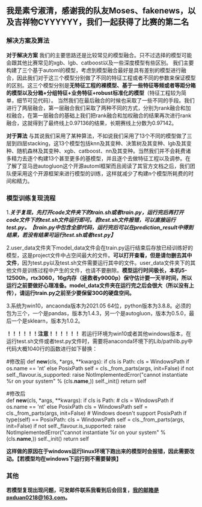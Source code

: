  ## 我是素兮淑清，感谢我的队友Moses、fakenews，以及吉祥物CYYYYYY，我们一起获得了比赛的第二名
 
 
### **解决方案及算法**

**对于解决方案**
我们的主要思路还是比较常见的模型融合。只不过选择的模型可能会跟其他比赛常见的xgb、lgb、catboost以及一些深度模型有些区别。
我们主要构建了三个基于automl的模型，考虑到模型融合最好是具有差别的模型进行融合，因此我们对于这三个模型分别做了不同的特征工程或者不同的参数来保证模型的区别。这三个模型分别是**无特征工程的裸模型、基于一些特征等频或者等距分箱的模型以及分箱+分组特征+业务特征+robust标准化的模型**（特征工程较为简单，细节可见代码）。
当然我们在最后融合的时候也采取了一些不同的手段。我们进行了两层融合，第一层融合我们采取了两种不同的方式，分别为rank融合和加权融合，在第一层融合的基础上我们把rank融合和加权融合的结果再次进行rank融合，这就得到了最终线上0.97136的结果，长期赛线上分数为0.97142。

**对于算法**
与其说我们采用了某种算法，不如说我们采用了13个不同的模型做了三层到四层stacking，这13个模型包括knn及其变种、决策树及其变种、lgb及其变种、随机森林及其变种、xgb、catboost、nn及其变种。当然我们并不会耗费诸多精力去逐个构建13个甚至更多的基模型，并且逐个去做特征工程以及调参。在了解了亚马逊autogluon这个开源automl框架而且阅读了其官方文档之后，我们团队便采用这个开源框架来进行模型的训练，这样就减少了构建n个模型所耗费的时间和精力。

### **模型训练复现流程**

1.***关于复现，先打开code文件夹下的train.sh或者train.py，运行完后再打开code文件下的test.sh文件运行即可。若test.sh文件报错，可以直接运行test.py。【train.py中包含全部代码，运行完后可以在prediction_result中得到结果，若没有结果可运行test.sh或者test.py】***

2.user_data文件夹下model_data文件会在train.py运行结束后存放已经训练好的模型，这是project文件中占空间最大的文件。**可以打开查看，但是请勿删去其中文件**，因为test.py以及test.sh文件需要运行其中的文件。user_data文件夹下的其他文件是训练过程中产生的文件，也请不要删除。**模型运行时间极长，本机i5-12500h，rtx3060，16g内存（拯救者y9000p）保守估计要一天半时间，所以运行之前要做好心理准备。model_data文件夹在运行完之后会很大（所以没有上传），请运行train.py之前至少要保留30G的硬盘空间。**

3.系统为win10，ancaonda版本为2021.05 64位，python版本为3.8.8。必须的包为三个，一个是pandas，版本为1.4.3，另一个是autogluon，版本为0.5.0，最后一个是sklearn，版本为1.0.2。

**！！！！！！注意！！！！！！**
若运行环境为win10或者其他windows版本，在运行test.sh文件或者test.py文件时，需要将anaconda环境下的Lib/pathlib.py中代码大概1040行的函数进行如下替换：

#修改前
def __new__(cls, *args, **kwargs):
        if cls is Path:
            cls = WindowsPath if os.name == 'nt' else PosixPath
        self = cls._from_parts(args, init=False)
        if not self._flavour.is_supported:
            raise NotImplementedError("cannot instantiate %r on your system"
                                      % (cls.__name__,))
        self._init()
        return self

#修改后    
def __new__(cls, *args, **kwargs):
        if cls is Path:
            # cls = WindowsPath if os.name == 'nt' else PosixPath
            cls = WindowsPath
        self = cls._from_parts(args, init=False)
        # Windows doesn't support PosixPath
        if type(self) == PosixPath:
            cls = WindowsPath
            self = cls._from_parts(args, init=False)
        if not self._flavour.is_supported:
            raise NotImplementedError("cannot instantiate %r on your system"
                                      % (cls.__name__,))
        self._init()
        return self


**这样做的原因在于windows运行linux环境下跑出来的模型时会报错，因此需要改动。【若模型均在windows下运行则不需要替换】**

### **其他**

**若模型复现出现问题，可发邮件联系我看到后会回复，我的邮箱是pxduan0218@163.com。**
